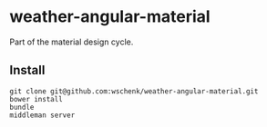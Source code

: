 # weather-angular-material

Part of the material design cycle.

## Install

    git clone git@github.com:wschenk/weather-angular-material.git
    bower install
    bundle
    middleman server